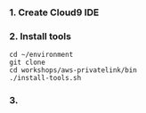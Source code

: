 ### 1. Create Cloud9 IDE
### 2. Install tools
```
cd ~/environment
git clone 
cd workshops/aws-privatelink/bin
./install-tools.sh
```
### 3. 